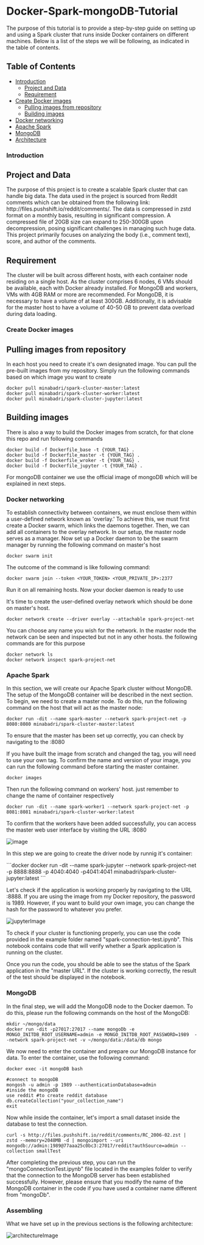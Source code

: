 # Docker-Spark-mongoDB-Tutorial
The purpose of this tutorial is to provide a step-by-step guide on setting up and using a Spark cluster that runs inside Docker containers on different machines.
Below is a list of the steps we will be following, as indicated in the table of contents.

## Table of Contents
- [Introduction](#introduction)
  - [Project and Data](#ProjectandData)
  - [Requirement](#Requirement)
- [Create Docker images](#create-docker-images)
  - [Pulling images from repository](#Pulling-images-from-repository)
  - [Building images](#Building-images)
- [Docker networking](#docker-networking)
- [Apache Spark](#apache-spark)
- [MongoDB](#Mongodb)
- [Architecture](#architecture)

### Introduction
<h2 id="ProjectandData">Project and Data</h2>
<p>The purpose of this project is to create a scalable Spark cluster that can handle big data. The data used in the project is sourced from Reddit comments which can be obtained from the following link: http://files.pushshift.io/reddit/comments/. The data is compressed in zstd format on a monthly basis, resulting in significant compression. A compressed file of 20GB size can expand to 250-300GB upon decompression, posing significant challenges in managing such huge data. This project primarily focuses on analyzing the body (i.e., comment text), score, and author of the comments.</p>

<h2 id="Requirement">Requirement</h2>
<p>The cluster will be built across different hosts, with each container node residing on a single host. As the cluster comprises 6 nodes, 6 VMs should be available, each with Docker already installed. For MongoDB and workers, VMs with 4GB RAM or more are recommended. For MongoDB, it is necessary to have a volume of at least 300GB. Additionally, it is advisable for the master host to have a volume of 40-50 GB to prevent data overload during data loading.</p>

### Create Docker images
<h2 id="Pulling-images-from-repository">Pulling images from repository</h2>
<p>In each host you need to create it's own designated image. You can pull the pre-built images from my repository. Simply run the following commands based on which image you want to create</p>

```docker
docker pull minabadri/spark-cluster-master:latest
docker pull minabadri/spark-cluster-worker:latest
docker pull minabadri/spark-cluster-jupyter:latest
```
<h2 id="Building-images">Building images</h2>
<p>There is also a way to build the Docker images from scratch, for that clone this repo and run following commands</p>

```docker
docker build -f Dockerfile_base -t {YOUR_TAG} .
docker build -f Dockerfile_master -t {YOUR_TAG} .
docker build -f Dockerfile_wroker -t {YOUR_TAG} .
docker build -f Dockerfile_jupyter -t {YOUR_TAG} .
```
For mongoDB container we use the official image of mongoDB which will be explained in next steps.

### Docker networking

<p>To establish connectivity between containers, we must enclose them within a user-defined network known as 'overlay.' To achieve this, we must first create a Docker swarm, which links the daemons together. Then, we can add all containers to the overlay network. In our setup, the master node serves as a manager. Now set up a Docker daemon to be the swarm manager by running the following command on master's host</p>

```docker
docker swarm init
```
<p>The outcome of the command is like following command:</p>

```docker
docker swarm join --token <YOUR_TOKEN> <YOUR_PRIVATE_IP>:2377
```
<p>Run it on all remaining hosts. Now your docker daemon is ready to use</p>
<p>It's time to create the user-defined overlay network which should be done on master's host.</p>

```docker 
docker network create --driver overlay --attachable spark-project-net 
```
<p>You can choose any name you wish for the network. In the master node the network can be seen and inspected but not in any other hosts. the following commands are for this purpose</p>

```docker
docker network ls
docker network inspect spark-project-net
```
### Apache Spark
<p>In this section, we will create our Apache Spark cluster without MongoDB. The setup of the MongoDB container will be described in the next section. To begin, we need to create a master node. To do this, run the following command on the host that will act as the master node:</p>

```docker
docker run -dit --name spark-master --network spark-project-net -p 8080:8080 minabadri/spark-cluster-master:latest
```
<p>To ensure that the master has been set up correctly, you can check by navigating to the <PUBLIC_IP_ADDRESS_OF_INSTANCE>:8080</p>
<p>If you have built the image from scratch and changed the tag, you will need to use your own tag. To confirm the name and version of your image, you can run the following command before starting the master container.</p>

```docker
docker images
```
<p>Then run the following command on workers' host. just remember to change the name of container respectively</p>

```docker
docker run -dit --name spark-worker1 --network spark-project-net -p 8081:8081 minabadri/spark-cluster-worker:latest
```
<p>To confirm that the workers have been added successfully, you can access the master web user interface by visiting the URL <PUBLIC_IP_ADDRESS_OF_INSTANCE>:8080</p>
<img src="https://github.com/JohanRensfeldt/Group11_Project/blob/main/images/master-url.png" alt="image">

<p>In this step we are going to create the driver node by runnig it's container:</p>
```docker
docker run -dit --name spark-jupyter --network spark-project-net -p 8888:8888 -p 4040:4040 -p4041:4041 minabadri/spark-cluster-jupyter:latest
```
<p>Let's check if the application is working properly by navigating to the URL <PUBLIC_IP_ADDRESS_OF_DRIVER>:8888. If you are using the image from my Docker repository, the password is 1989. However, if you want to build your own image, you can change the hash for the password to whatever you prefer.</p>
  
<img src="https://github.com/JohanRensfeldt/Group11_Project/blob/main/images/Jupyter.png" alt="jupyterImage">

<p>To check if your cluster is functioning properly, you can use the code provided in the example folder named "spark-connection-test.ipynb". This notebook contains code that will verify whether a Spark application is running on the cluster.

Once you run the code, you should be able to see the status of the Spark application in the "master URL". If the cluster is working correctly, the result of the test should be displayed in the notebook.</p>

### MongoDB
In the final step, we will add the MongoDB node to the Docker daemon. To do this, please run the following commands on the host of the MongoDB:
```docker
mkdir ~/mongo/data
docker run -dit -p27017:27017 --name mongoDb -e MONGO_INITDB_ROOT_USERNAME=admin -e MONGO_INITDB_ROOT_PASSWORD=1989  --network spark-project-net -v ~/mongo/data:/data/db mongo 
```
We now need to enter the container and prepare our MongoDB instance for data. To enter the container, use the following command:
```docker
docker exec -it mongoDB bash
``` 
```docker
#connect to mongoDB
mongosh -u admin -p 1989 --authenticationDatabase=admin
#inside the mongoDB
use reddit #to create reddit database
db.createCollection("your_collection_name")
exit
```
Now while inside the container, let's import a small dataset inside the database to test the connection.
```docker
curl -s http://files.pushshift.io/reddit/comments/RC_2006-02.zst | zstd --memory=2048MB -d | mongoimport --uri mongodb://admin:1989@77aaa25c0bc3:27017/reddit?authSource=admin --collection smallTest
```
After completing the previous step, you can run the "mongoConnectionTest.ipynb" file located in the examples folder to verify that the connection to the MongoDB server has been established successfully. However, please ensure that you modify the name of the MongoDB container in the code if you have used a container name different from "mongoDb".
### Assembling
What we have set up in the previous sections is the following architecture:

<img src="https://github.com/JohanRensfeldt/Group11_Project/blob/main/images/Swarm%20Network.jpg" alt="architectureImage">
